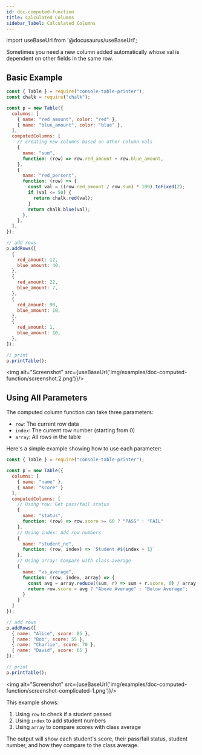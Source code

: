 ```yaml
---
id: doc-computed-function
title: Calculated Columns
sidebar_label: Calculated Columns
---
```


import useBaseUrl from '@docusaurus/useBaseUrl';

Sometimes you need a new column added automatically whose val is dependent on other fields in the same row.

## Basic Example

```javascript
const { Table } = require("console-table-printer");
const chalk = require("chalk");

const p = new Table({
  columns: [
    { name: "red_amount", color: "red" },
    { name: "blue_amount", color: "blue" },
  ],
  computedColumns: [
    // creating new columns based on other column vals
    {
      name: "sum",
      function: (row) => row.red_amount + row.blue_amount,
    },
    {
      name: "red_percent",
      function: (row) => {
        const val = ((row.red_amount / row.sum) * 100).toFixed(2);
        if (val <= 50) {
          return chalk.red(val);
        }
        return chalk.blue(val);
      },
    },
  ],
});

// add rows
p.addRows([
  {
    red_amount: 12,
    blue_amount: 40,
  },
  {
    red_amount: 22,
    blue_amount: 7,
  },
  {
    red_amount: 90,
    blue_amount: 10,
  },
  {
    red_amount: 1,
    blue_amount: 10,
  },
]);

// print
p.printTable();
```

<img alt="Screenshot" src={useBaseUrl('img/examples/doc-computed-function/screenshot.2.png')}/>

## Using All Parameters

The computed column function can take three parameters:
- `row`: The current row data
- `index`: The current row number (starting from 0)
- `array`: All rows in the table

Here's a simple example showing how to use each parameter:

```javascript
const { Table } = require("console-table-printer");

const p = new Table({
  columns: [
    { name: "name" },
    { name: "score" }
  ],
  computedColumns: [
    // Using row: Get pass/fail status
    {
      name: "status",
      function: (row) => row.score >= 60 ? "PASS" : "FAIL"
    },
    // Using index: Add row numbers
    {
      name: "student_no",
      function: (row, index) => `Student #${index + 1}`
    },
    // Using array: Compare with class average
    {
      name: "vs_average",
      function: (row, index, array) => {
        const avg = array.reduce((sum, r) => sum + r.score, 0) / array.length;
        return row.score > avg ? "Above Average" : "Below Average";
      }
    }
  ]
});

// add rows
p.addRows([
  { name: "Alice", score: 85 },
  { name: "Bob", score: 55 },
  { name: "Charlie", score: 70 },
  { name: "David", score: 65 }
]);

// print
p.printTable();
```

<img alt="Screenshot" src={useBaseUrl('img/examples/doc-computed-function/screenshot-complicated-1.png')}/>

This example shows:
1. Using `row` to check if a student passed
2. Using `index` to add student numbers
3. Using `array` to compare scores with class average

The output will show each student's score, their pass/fail status, student number, and how they compare to the class average.